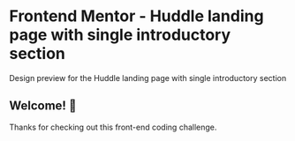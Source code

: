 # Frontend Mentor - Huddle landing page with single introductory section

Design preview for the Huddle landing page with single introductory section

## Welcome! 👋

Thanks for checking out this front-end coding challenge.